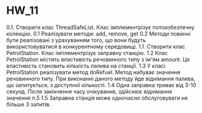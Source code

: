 # HW_11

0.1. Створити клас ThreadSafeList. Клас імплементрізує потокобезпечну колекцію.
0.1 Реалізувати методи: add, remove, get
0.2 Методи повинні бути реалізовані з урахуванням того, що вони будуть використовуватися в конкурентному середовищі.
1.1. Створити клас PetrolStation. Клас імплементрізує заправну станцію.
1.2 Клас PetrolStation містить властивість речовинного типу з ім'ям amount. Ця властивість становить кількість палива на станції.
1.3 У класі PetrolStation реалізувати метод doRefuel. Метод набуває значення речовинного типу. При виконанні даного методу йде віднімання палива, що запитується, з доступної кількості.
1.4 Одна заправка триває від 3-10 секунд. Після закінчення часу очікування, здійснює віднімання значення п.5
1.5 Заправна станція може одночасно обслуговувати не більше 3 запитів.
